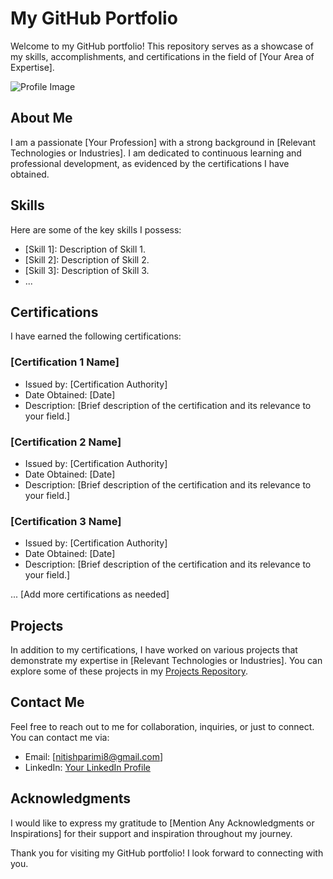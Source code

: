 # My GitHub Portfolio

Welcome to my GitHub portfolio! This repository serves as a showcase of my skills, accomplishments, and certifications in the field of [Your Area of Expertise].

![Profile Image]([link_to_your_profile_image](https://drive.google.com/file/d/1_5ZUXoJ6tKGcxZTa5ao4ETtspnnX9GXY/view?usp=sharing))

## About Me

I am a passionate [Your Profession] with a strong background in [Relevant Technologies or Industries]. I am dedicated to continuous learning and professional development, as evidenced by the certifications I have obtained.

## Skills

Here are some of the key skills I possess:

- [Skill 1]: Description of Skill 1.
- [Skill 2]: Description of Skill 2.
- [Skill 3]: Description of Skill 3.
- ...

## Certifications

I have earned the following certifications:

### [Certification 1 Name]

- Issued by: [Certification Authority]
- Date Obtained: [Date]
- Description: [Brief description of the certification and its relevance to your field.]

### [Certification 2 Name]

- Issued by: [Certification Authority]
- Date Obtained: [Date]
- Description: [Brief description of the certification and its relevance to your field.]

### [Certification 3 Name]

- Issued by: [Certification Authority]
- Date Obtained: [Date]
- Description: [Brief description of the certification and its relevance to your field.]

... [Add more certifications as needed]

## Projects

In addition to my certifications, I have worked on various projects that demonstrate my expertise in [Relevant Technologies or Industries]. You can explore some of these projects in my [Projects Repository](link_to_projects_repository).

## Contact Me

Feel free to reach out to me for collaboration, inquiries, or just to connect. You can contact me via:

- Email: [nitishparimi8@gmail.com]
- LinkedIn: [Your LinkedIn Profile]([link_to_linkedin_profile](https://www.linkedin.com/in/nitish-parimi-0668bb235/))

## Acknowledgments

I would like to express my gratitude to [Mention Any Acknowledgments or Inspirations] for their support and inspiration throughout my journey.

Thank you for visiting my GitHub portfolio! I look forward to connecting with you.

